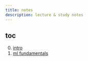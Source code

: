 ```yaml
---
title: notes
description: lecture & study notes
---
```


## toc

0. [intro](./lec_00-intro/)
1. [ml fundamentals](./lec_01-fundamentals/)
